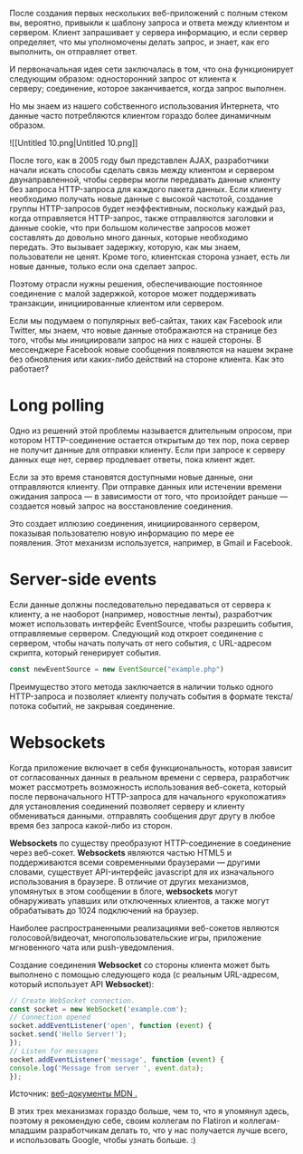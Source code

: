 После создания первых нескольких веб-приложений с полным стеком вы, вероятно, привыкли к шаблону запроса и ответа между клиентом и сервером. Клиент запрашивает у сервера информацию, и если сервер определяет, что мы уполномочены делать запрос, и знает, как его выполнить, он отправляет ответ.

И первоначальная идея сети заключалась в том, что она функционирует следующим образом: односторонний запрос от клиента к серверу; соединение, которое заканчивается, когда запрос выполнен.

Но мы знаем из нашего собственного использования Интернета, что данные часто потребляются клиентом гораздо более динамичным образом.

![[Untitled 10.png|Untitled 10.png]]

После того, как в 2005 году был представлен AJAX, разработчики начали искать способы сделать связь между клиентом и сервером двунаправленной, чтобы серверы могли передавать данные клиенту без запроса HTTP-запроса для каждого пакета данных. Если клиенту необходимо получать новые данные с высокой частотой, создание группы HTTP-запросов будет неэффективным, поскольку каждый раз, когда отправляется HTTP-запрос, также отправляются заголовки и данные cookie, что при большом количестве запросов может составлять до довольно много данных, которые необходимо передать. Это вызывает задержку, которую, как мы знаем, пользователи не ценят. Кроме того, клиентская сторона узнает, есть ли новые данные, только если она сделает запрос.

Поэтому отрасли нужны решения, обеспечивающие постоянное соединение с малой задержкой, которое может поддерживать транзакции, инициированные клиентом или сервером.

Если мы подумаем о популярных веб-сайтах, таких как Facebook или Twitter, мы знаем, что новые данные отображаются на странице без того, чтобы мы инициировали запрос на них с нашей стороны. В мессенджере Facebook новые сообщения появляются на нашем экране без обновления или каких-либо действий на стороне клиента. Как это работает?

# **Long polling**

Одно из решений этой проблемы называется длительным опросом, при котором HTTP-соединение остается открытым до тех пор, пока сервер не получит данные для отправки клиенту. Если при запросе к серверу данных еще нет, сервер продлевает ответы, пока клиент ждет.

Если за это время становятся доступными новые данные, они отправляются клиенту. При отправке данных или истечении времени ожидания запроса — в зависимости от того, что произойдет раньше — создается новый запрос на восстановление соединения.

Это создает иллюзию соединения, инициированного сервером, показывая пользователю новую информацию по мере ее появления. Этот механизм используется, например, в Gmail и Facebook.

# **Server-side events**

Если данные должны последовательно передаваться от сервера к клиенту, а не наоборот (например, новостные ленты), разработчик может использовать интерфейс EventSource, чтобы разрешить события, отправляемые сервером. Следующий код откроет соединение с сервером, чтобы начать получать от него события, с URL-адресом скрипта, который генерирует события.

```JavaScript
const newEventSource = new EventSource("example.php")
```

Преимущество этого метода заключается в наличии только одного HTTP-запроса и позволяет клиенту получать события в формате текста/потока событий, не закрывая соединение.

# **Websockets**

Когда приложение включает в себя функциональность, которая зависит от согласованных данных в реальном времени с сервера, разработчик может рассмотреть возможность использования веб-сокета, который после первоначального HTTP-запроса для начального «рукопожатия» для установления соединений позволяет серверу и клиенту обмениваться данными. отправлять сообщения друг другу в любое время без запроса какой-либо из сторон.

**Websockets** по существу преобразуют HTTP-соединение в соединение через веб-сокет. **Websockets** являются частью HTML5 и поддерживаются всеми современными браузерами — другими словами, существует API-интерфейс javascript для их изначального использования в браузере. В отличие от других механизмов, упомянутых в этом сообщении в блоге, **websockets** могут обнаруживать упавших или отключенных клиентов, а также могут обрабатывать до 1024 подключений на браузер.

Наиболее распространенными реализациями веб-сокетов являются голосовой/видеочат, многопользовательские игры, приложение мгновенного чата или push-уведомления.

Создание соединения **Websocket** со стороны клиента может быть выполнено с помощью следующего кода (с реальным URL-адресом, который использует API **Websocket**):

```JavaScript
// Create WebSocket connection.
const socket = new WebSocket('example.com');
// Connection opened
socket.addEventListener('open', function (event) {
socket.send('Hello Server!');
});
// Listen for messages
socket.addEventListener('message', function (event) {
console.log('Message from server ', event.data);
});
```

Источник: [веб-документы MDN .](https://developer.mozilla.org/en-US/docs/Web/API/WebSocket)

В этих трех механизмах гораздо больше, чем то, что я упомянул здесь, поэтому я рекомендую себе, своим коллегам по Flatiron и коллегам-младшим разработчикам делать то, что у нас получается лучше всего, и использовать Google, чтобы узнать больше. :)